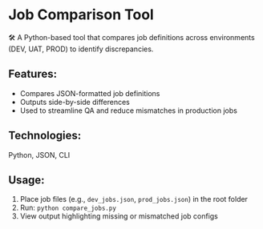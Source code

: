 # Job Comparison Tool

🛠️ A Python-based tool that compares job definitions across environments (DEV, UAT, PROD) to identify discrepancies.

## Features:
- Compares JSON-formatted job definitions
- Outputs side-by-side differences
- Used to streamline QA and reduce mismatches in production jobs

## Technologies:
Python, JSON, CLI

## Usage:
1. Place job files (e.g., `dev_jobs.json`, `prod_jobs.json`) in the root folder  
2. Run: `python compare_jobs.py`
3. View output highlighting missing or mismatched job configs
